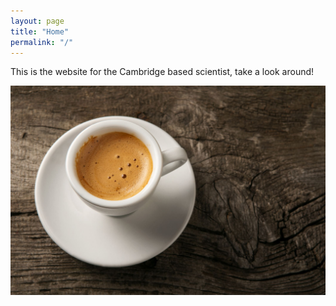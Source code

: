 ```yaml
---
layout: page
title: "Home"
permalink: "/"
---
```


This is the website for the Cambridge based scientist, take a look around!

![Coffee](images/coffee-espresso-stock.jpg)
